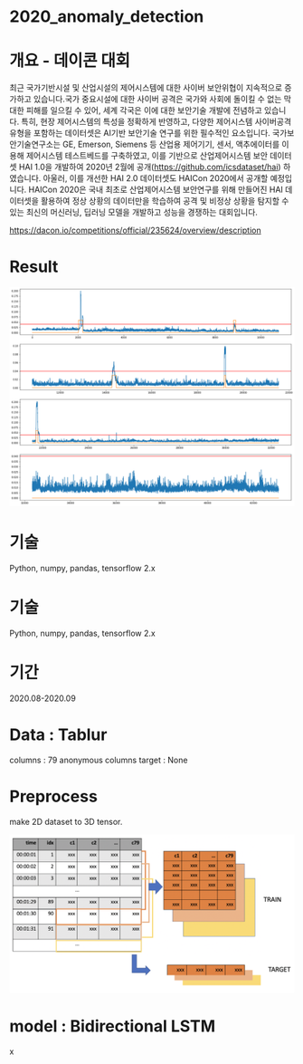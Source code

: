 # 2020_anomaly_detection

# 개요 - 데이콘 대회

최근 국가기반시설 및 산업시설의 제어시스템에 대한 사이버 보안위협이 지속적으로 증가하고 있습니다.국가 중요시설에 대한 사이버 공격은
국가와 사회에 돌이킬 수 없는 막대한 피해를 일으킬 수 있어, 세계 각국은 이에 대한 보안기술 개발에 전념하고 있습니다.
특히, 현장 제어시스템의 특성을 정확하게 반영하고, 다양한 제어시스템 사이버공격 유형을 포함하는 데이터셋은
AI기반 보안기술 연구를 위한 필수적인 요소입니다. 국가보안기술연구소는 GE, Emerson, Siemens 등 산업용 제어기기, 센서, 액추에이터를 이용해
제어시스템 테스트베드를 구축하였고, 이를 기반으로 산업제어시스템 보안 데이터셋 HAI 1.0을 개발하여 2020년 2월에 공개(https://github.com/icsdataset/hai) 하였습니다. 아울러, 이를 개선한 HAI 2.0 데이터셋도 HAICon 2020에서 공개할 예정입니다.
HAICon 2020은 국내 최초로 산업제어시스템 보안연구를 위해 만들어진 HAI 데이터셋을 활용하여 정상 상황의 데이터만을 학습하여 공격 및 비정상 상황을 탐지할 수 있는 최신의 머신러닝, 딥러닝 모델을 개발하고 성능을 경쟁하는 대회입니다.

https://dacon.io/competitions/official/235624/overview/description

# Result

<img src="./png/1.png"
     sizes="(min-width: 600px) 100px, 50vw">

# 기술

Python, numpy, pandas, tensorflow 2.x

# 기술

Python, numpy, pandas, tensorflow 2.x

# 기간

2020.08-2020.09

# Data : Tablur

columns : 79 anonymous columns
target : None

# Preprocess

make 2D dataset to 3D tensor.

<img src="./png/2.png"
     sizes="(min-width: 600px) 100px, 50vw">

# model : Bidirectional LSTM

x
